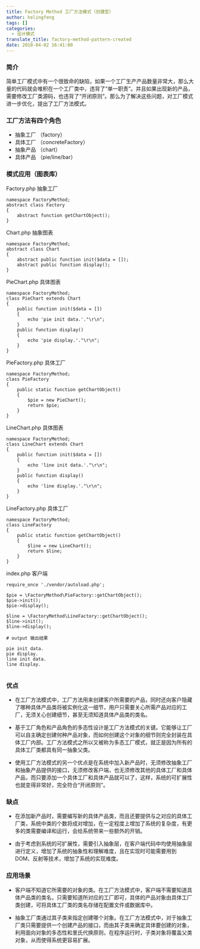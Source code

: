 ```yaml
---
title: Factory Method 工厂方法模式（创建型）
author: helingfeng
tags: []
categories:
  - 设计模式
translate_title: factory-method-pattern-created
date: 2018-04-02 16:41:00
---
```

### 简介

简单工厂模式中有一个很致命的缺陷，如果一个工厂生产产品数量非常大，那么大量的代码就会堆积在一个工厂类中，违背了“单一职责”。并且如果出现新的产品，需要修改工厂类源码，也违背了“开闭原则”。那么为了解决这些问题，对工厂模式进一步优化，提出了工厂方法模式。

### 工厂方法有四个角色

- 抽象工厂 （factory）
- 具体工厂 （concreteFactory）
- 抽象产品 （chart）
- 具体产品 （pie/line/bar）

### 模式应用（图表库）

Factory.php 抽象工厂
```
namespace FactoryMethod;
abstract class Factory
{
    abstract function getChartObject();
}
```

Chart.php 抽象图表
```
namespace FactoryMethod;
abstract class Chart
{
    abstract public function init($data = []);
    abstract public function display();
}
```

PieChart.php 具体图表
```
namespace FactoryMethod;
class PieChart extends Chart
{
    public function init($data = [])
    {
        echo 'pie init data.'."\r\n";
    }
    public function display()
    {
        echo 'pie display.'."\r\n";
    }
}
```

PieFactory.php 具体工厂
```
namespace FactoryMethod;
class PieFactory
{
    public static function getChartObject()
    {
        $pie = new PieChart();
        return $pie;
    }
}
```

LineChart.php 具体图表
```
namespace FactoryMethod;
class LineChart extends Chart
{
    public function init($data = [])
    {
        echo 'line init data.'."\r\n";
    }
    public function display()
    {
        echo 'line display.'."\r\n";
    }
}
```

LineFactory.php 具体工厂
```
namespace FactoryMethod;
class LineFactory
{
    public static function getChartObject()
    {
        $line = new LineChart();
        return $line;
    }
}
```

index.php 客户端
```
require_once './vendor/autoload.php';

$pie = \FactoryMethod\PieFactory::getChartObject();
$pie->init();
$pie->display();

$line = \FactoryMethod\LineFactory::getChartObject();
$line->init();
$line->display();

# output 输出结果

pie init data.
pie display.
line init data.
line display.


```

### 优点

- 在工厂方法模式中，工厂方法用来创建客户所需要的产品，同时还向客户隐藏了哪种具体产品类将被实例化这一细节，用户只需要关心所需产品对应的工厂，无须关心创建细节，甚至无须知道具体产品类的类名。

- 基于工厂角色和产品角色的多态性设计是工厂方法模式的关键。它能够让工厂可以自主确定创建何种产品对象，而如何创建这个对象的细节则完全封装在具体工厂内部。工厂方法模式之所以又被称为多态工厂模式，就正是因为所有的具体工厂类都具有同一抽象父类。

- 使用工厂方法模式的另一个优点是在系统中加入新产品时，无须修改抽象工厂和抽象产品提供的接口，无须修改客户端，也无须修改其他的具体工厂和具体产品，而只要添加一个具体工厂和具体产品就可以了，这样，系统的可扩展性也就变得非常好，完全符合“开闭原则”。

### 缺点

- 在添加新产品时，需要编写新的具体产品类，而且还要提供与之对应的具体工厂类，系统中类的个数将成对增加，在一定程度上增加了系统的复杂度，有更多的类需要编译和运行，会给系统带来一些额外的开销。

- 由于考虑到系统的可扩展性，需要引入抽象层，在客户端代码中均使用抽象层进行定义，增加了系统的抽象性和理解难度，且在实现时可能需要用到DOM、反射等技术，增加了系统的实现难度。

### 应用场景

- 客户端不知道它所需要的对象的类。在工厂方法模式中，客户端不需要知道具体产品类的类名，只需要知道所对应的工厂即可，具体的产品对象由具体工厂类创建，可将具体工厂类的类名存储在配置文件或数据库中。

- 抽象工厂类通过其子类来指定创建哪个对象。在工厂方法模式中，对于抽象工厂类只需要提供一个创建产品的接口，而由其子类来确定具体要创建的对象，利用面向对象的多态性和里氏代换原则，在程序运行时，子类对象将覆盖父类对象，从而使得系统更容易扩展。